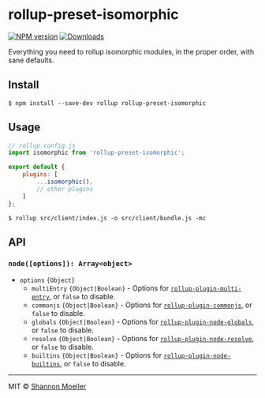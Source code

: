 # rollup-preset-isomorphic

[![NPM version][npm-img]][npm-url] [![Downloads][downloads-img]][npm-url]

Everything you need to rollup isomorphic modules, in the proper order, with sane defaults.

## Install

```command
$ npm install --save-dev rollup rollup-preset-isomorphic
```

## Usage

```js
// rollup.config.js
import isomorphic from 'rollup-preset-isomorphic';

export default {
    plugins: [
        ...isomorphic(),
        // other plugins
    ]
};
```

```command
$ rollup src/client/index.js -o src/client/bundle.js -mc
```

## API

### `node([options]): Array<object>`

- `options` `{Object}`
  - `multiEntry` `{Object|Boolean}` - Options for [`rollup-plugin-multi-entry`](http://npm.im/rollup-plugin-multi-entry), or `false` to disable.
  - `commonjs` `{Object|Boolean}` - Options for [`rollup-plugin-commonjs`](http://npm.im/rollup-plugin-commonjs), or `false` to disable.
  - `globals` `{Object|Boolean}` - Options for [`rollup-plugin-node-globals`](http://npm.im/rollup-plugin-node-globals), or `false` to disable.
  - `resolve` `{Object|Boolean}` - Options for [`rollup-plugin-node-resolve`](http://npm.im/rollup-plugin-node-resolve), or `false` to disable.
  - `builtins` `{Object|Boolean}` - Options for [`rollup-plugin-node-builtins`](http://npm.im/rollup-plugin-node-builtins), or `false` to disable.

----

MIT © [Shannon Moeller](http://shannonmoeller.com)

[downloads-img]: http://img.shields.io/npm/dm/rollup-preset-isomorphic.svg?style=flat-square
[npm-img]:       http://img.shields.io/npm/v/rollup-preset-isomorphic.svg?style=flat-square
[npm-url]:       https://npmjs.org/package/rollup-preset-isomorphic
